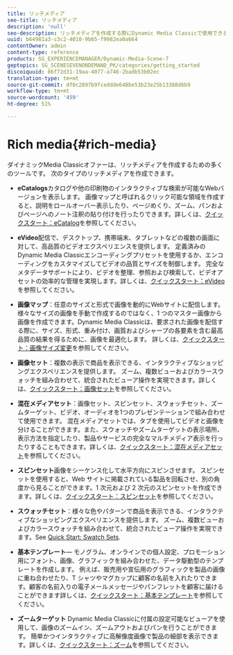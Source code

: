 ```yaml
---
title: リッチメディア
seo-title: リッチメディア
description: 'null'
seo-description: リッチメディアを作成する際にDynamic Media Classicで使用できる様々なツールについて説明します。
uuid: b64981a3-c3c2-4010-9b65-f9982ea0a664
contentOwner: admin
content-type: reference
products: SG_EXPERIENCEMANAGER/Dynamic-Media-Scene-7
geptopics: SG_SCENESEVENONDEMAND_PK/categories/getting_started
discoiquuid: 86f72d31-19aa-4077-a746-2badb53b02ec
translation-type: tm+mt
source-git-commit: df0c2897b9fceddde648be53b23e25b13388d6b9
workflow-type: tm+mt
source-wordcount: '459'
ht-degree: 51%

---
```



# Rich media{#rich-media}

ダイナミックMedia Classicオファーは、リッチメディアを作成するための多くのツールです。 次のタイプのリッチメディアを作成できます。

* **eCatalogs**&#x200B;カタログや他の印刷物のインタラクティブな検索が可能なWebバージョンを表示します。 画像マップと呼ばれるクリック可能な領域を作成すると、説明をロールオーバー表示したり、ページめくり、ズーム、パンおよびページへのノート注釈の貼り付けを行ったりできます。詳しくは、[クイックスタート：eCatalog](/help/quick-start-ecatalog.md)を参照してください。

* **eVideo**&#x200B;配信で、デスクトップ、携帯端末、タブレットなどの複数の画面に対して、高品質のビデオエクスペリエンスを提供します。 定義済みのDynamic Media Classicエンコーディングプリセットを使用するか、エンコーディングをカスタマイズしてビデオの品質とサイズを制御します。 完全なメタデータサポートにより、ビデオを整理、参照および検索して、ビデオアセットの効率的な管理を実現します。詳しくは、[クイックスタート：eVideo](/help/quick-start-video.md) を参照してください。

* **画像マップ**：任意のサイズと形式で画像を動的にWebサイトに配信します。 様々なサイズの画像を手動で作成するのではなく、1 つのマスター画像から画像を作成できます。Dynamic Media Classicは、要求された画像を配信する際に、サイズ、形式、重み付け、画質およびシャープの各要素を含む最高品質の結果を得るために、画像を最適化します。 詳しくは、[クイックスタート：画像サイズ変更](/help/quick-start-image-sizing.md)を参照してください。

* **画像セット**：複数の表示で商品を表示できる、インタラクティブなショッピングエクスペリエンスを提供します。 ズーム、複数ビューおよびカラースウォッチを組み合わせて、統合されたビューア操作を実現できます。詳しくは、[クイックスタート：画像セット](/help/quick-start-image-sets.md)を参照してください。

* **混在メディアセット**：画像セット、スピンセット、スウォッチセット、ズームターゲット、ビデオ、オーディオを1つのプレゼンテーションで組み合わせて使用できます。 混在メディアセットでは、タブを使用してビデオと画像を分けることができます。また、スウォッチやズームターゲットの表示場所、表示方法を指定したり、製品やサービスの完全なマルチメディア表示を行ったりすることもできます。詳しくは、[クイックスタート：混在メディアセット](/help/quick-start-mixed-media-sets.md)を参照してください。

* **スピンセット**&#x200B;画像をシーケンス化して水平方向にスピンさせます。 スピンセットを使用すると、Web サイトに掲載されている製品を回転させ、別の角度から見ることができます。1 次元および 2 次元のスピンセットを作成できます。詳しくは、[クイックスタート：スピンセット](/help/quick-start-spin-sets.md)を参照してください。

* **スウォッチセット**：様々な色やパターンで商品を表示できる、インタラクティブなショッピングエクスペリエンスを提供します。 ズーム、複数ビューおよびカラースウォッチを組み合わせて、統合されたビューア操作を実現できます。See [Quick Start: Swatch Sets](/help/quick-start-swatch-sets.md).

* **基本テンプレート**— モノグラム、オンラインでの個人設定、プロモーション用にフォント、画像、グラフィックを組み合わせた、データ駆動型のテンプレートを作成します。 例えば、販売用や宣伝用のグラフィックを製品の画像に重ね合わせたり、T シャツやマグカップに顧客の名前を入れたりできます。顧客の名前入りの電子メールメッセージやパンフレットを顧客に届けることができます詳しくは、[クイックスタート：基本テンプレート](/help/quick-start-template-basics.md)を参照してください。

* **ズームターゲット** Dynamic Media Classicに付属の設定可能なビューアを使用して、画像のズームイン、ズームアウトおよびパンを行うことができます。 簡単かつインタラクティブに高解像度画像で製品の細部を表示できます。詳しくは、[クイックスタート：ズーム](/help/quick-start-zoom.md)を参照してください。
